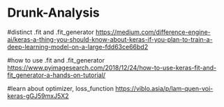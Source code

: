 # Drunk-Analysis

#distinct .fit and .fit_generator
https://medium.com/difference-engine-ai/keras-a-thing-you-should-know-about-keras-if-you-plan-to-train-a-deep-learning-model-on-a-large-fdd63ce66bd2

#how to use .fit and .fit_generator
https://www.pyimagesearch.com/2018/12/24/how-to-use-keras-fit-and-fit_generator-a-hands-on-tutorial/

#learn about optimizer, loss_function
https://viblo.asia/p/lam-quen-voi-keras-gGJ59mxJ5X2
